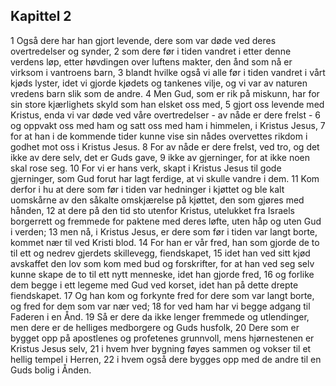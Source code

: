 ## Kapittel 2

1 Også dere har han gjort levende, dere som var døde ved deres overtredelser og synder,
2 som dere før i tiden vandret i etter denne verdens løp, etter høvdingen over luftens makter, den ånd som nå er virksom i vantroens barn,
3 blandt hvilke også vi alle før i tiden vandret i vårt kjøds lyster, idet vi gjorde kjødets og tankenes vilje, og vi var av naturen vredens barn slik som de andre.
4 Men Gud, som er rik på miskunn, har for sin store kjærlighets skyld som han elsket oss med,
5 gjort oss levende med Kristus, enda vi var døde ved våre overtredelser - av nåde er dere frelst -
6 og oppvakt oss med ham og satt oss med ham i himmelen, i Kristus Jesus,
7 for at han i de kommende tider kunne vise sin nådes overvettes rikdom i godhet mot oss i Kristus Jesus.
8 For av nåde er dere frelst, ved tro, og det ikke av dere selv, det er Guds gave,
9 ikke av gjerninger, for at ikke noen skal rose seg.
10 For vi er hans verk, skapt i Kristus Jesus til gode gjerninger, som Gud forut har lagt ferdige, at vi skulle vandre i dem.
11 Kom derfor i hu at dere som før i tiden var hedninger i kjøttet og ble kalt uomskårne av den såkalte omskjærelse på kjøttet, den som gjøres med hånden,
12 at dere på den tid sto utenfor Kristus, utelukket fra Israels borgerrett og fremmede for paktene med deres løfte, uten håp og uten Gud i verden;
13 men nå, i Kristus Jesus, er dere som før i tiden var langt borte, kommet nær til ved Kristi blod.
14 For han er vår fred, han som gjorde de to til ett og nedrev gjerdets skillevegg, fiendskapet,
15 idet han ved sitt kjød avskaffet den lov som kom med bud og forskrifter, for at han ved seg selv kunne skape de to til ett nytt menneske, idet han gjorde fred,
16 og forlike dem begge i ett legeme med Gud ved korset, idet han på dette drepte fiendskapet.
17 Og han kom og forkynte fred for dere som var langt borte, og fred for dem som var nær ved;
18 for ved ham har vi begge adgang til Faderen i en Ånd.
19 Så er dere da ikke lenger fremmede og utlendinger, men dere er de helliges medborgere og Guds husfolk,
20 Dere som er bygget opp på apostlenes og profetenes grunnvoll, mens hjørnestenen er Kristus Jesus selv,
21 i hvem hver bygning føyes sammen og vokser til et hellig tempel i Herren,
22 i hvem også dere bygges opp med de andre til en Guds bolig i Ånden.
